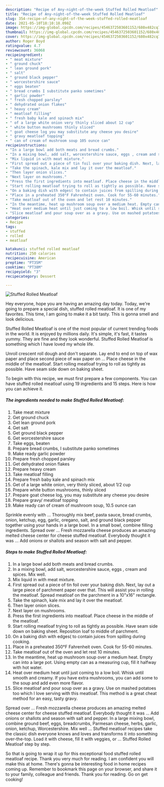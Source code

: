 ```yaml
---
description: "Recipe of Any-night-of-the-week Stuffed Rolled Meatloaf"
title: "Recipe of Any-night-of-the-week Stuffed Rolled Meatloaf"
slug: 354-recipe-of-any-night-of-the-week-stuffed-rolled-meatloaf
date: 2021-05-10T18:10:18.098Z
image: https://img-global.cpcdn.com/recipes/4546372503601152/680x482cq70/stuffed-rolled-meatloaf-recipe-main-photo.jpg
thumbnail: https://img-global.cpcdn.com/recipes/4546372503601152/680x482cq70/stuffed-rolled-meatloaf-recipe-main-photo.jpg
cover: https://img-global.cpcdn.com/recipes/4546372503601152/680x482cq70/stuffed-rolled-meatloaf-recipe-main-photo.jpg
author: Roger Boyd
ratingvalue: 4.7
reviewcount: 36068
recipeingredient:
- " meat mixture"
- " ground chuck"
- " lean ground pork"
- " salt"
- " ground black pepper"
- " worcestershire sauce"
- " eggs beaten"
- " bread crumbs I substitute panko sometimes"
- " garlic powder"
- " fresh chopped parsley"
- " dehydrated onion flakes"
- " heavy cream"
- " meatloaf filling"
- " fresh baby kale and spinach mix"
- " of a large white onion very thinly sliced about 12 cup"
- " white button mushrooms thinly sliced"
- " goat cheese log you may substitute any cheese you desire"
- " gravy meatloaf topping"
- " can of cream of mushroom soup 105 ounce can"
recipeinstructions:
- "In a large bowl add both meats and bread crumbs."
- "In a mixing bowl, add salt, worcestershire sauce, eggs , cream and spices. Mix well."
- "Mix liquid in with meat mixture."
- "First spread out a piece of tin foil over your baking dish. Next, lay out a large piece of parchment paper over that. This will assist you in rolling the meatloaf. Spread meatloaf on the parchment in a 10&#34;x16&#34; rectangle."
- "Take the spinach, kale mix and lay it over the meatloaf."
- "Then layer onion slices."
- "Next layer on mushrooms."
- "Press the first ingredients into meatloaf. Place cheese in the middle of the meatloaf."
- "Start rolling meatloaf trying to roll as tightly as possible. Have seam side down on baking sheet. Reposition loaf to middle of parchment."
- "On a baking dish with edges( to contain juices from spilling during cooking."
- "Place in a preheated 350°F Fahrenheit oven. Cook for 55-60 minutes."
- "Take meatloaf out of the oven and let rest 10 minutes."
- "In the meantime, heat up mushroom soup over a medium heat. Empty can into a large pot. Using empty can as a measuring cup, fill it halfway with hot water."
- "Heat over medium heat until just coming to a low boil. Whisk until smooth and creamy. If you have extra mushrooms, you can add some to the soup and add even more flavor."
- "Slice meatloaf and pour soup over as a gravy. Use on mashed potatoes too which I love serving with this meatloaf.     This method is a great cheat method for an easy, tasty gravy."
categories:
- Recipe
tags:
- stuffed
- rolled
- meatloaf

katakunci: stuffed rolled meatloaf 
nutrition: 250 calories
recipecuisine: American
preptime: "PT35M"
cooktime: "PT38M"
recipeyield: "3"
recipecategory: Dessert

---
```



![Stuffed Rolled Meatloaf](https://img-global.cpcdn.com/recipes/4546372503601152/680x482cq70/stuffed-rolled-meatloaf-recipe-main-photo.jpg)

Hey everyone, hope you are having an amazing day today. Today, we're going to prepare a special dish, stuffed rolled meatloaf. It is one of my favorites. This time, I am going to make it a bit tasty. This is gonna smell and look delicious.

Stuffed Rolled Meatloaf is one of the most popular of current trending foods in the world. It is enjoyed by millions daily. It's simple, it's fast, it tastes yummy. They are fine and they look wonderful. Stuffed Rolled Meatloaf is something which I have loved my whole life.

Unroll crescent roll dough and don&#39;t separate. Lay end to end on top of wax paper and place second piece of wax paper on … Place cheese in the middle of the meatloaf. Start rolling meatloaf trying to roll as tightly as possible. Have seam side down on baking sheet.


To begin with this recipe, we must first prepare a few components. You can have stuffed rolled meatloaf using 19 ingredients and 15 steps. Here is how you can achieve it.

<!--inarticleads1-->

##### The ingredients needed to make Stuffed Rolled Meatloaf:

1. Take  meat mixture
1. Get  ground chuck
1. Get  lean ground pork
1. Get  salt
1. Get  ground black pepper
1. Get  worcestershire sauce
1. Take  eggs, beaten
1. Prepare  bread crumbs, I substitute panko sometimes
1. Make ready  garlic powder
1. Prepare  fresh chopped parsley
1. Get  dehydrated onion flakes
1. Prepare  heavy cream
1. Take  meatloaf filling
1. Prepare  fresh baby kale and spinach mix
1. Get  of a large white onion, very thinly sliced, about 1/2 cup
1. Prepare  white button mushrooms, thinly sliced
1. Prepare  goat cheese log, you may substitute any cheese you desire
1. Prepare  gravy/ meatloaf topping
1. Make ready  can of cream of mushroom soup, 10.5 ounce can


Sprinkle evenly with … Thoroughly mix beef, pasta sauce, bread crumbs, onion, ketchup, egg, garlic, oregano, salt, and ground black pepper together using your hands in a large bowl. In a small bowl, combine filling ingredients. Spread over … Fresh mozzarella cheese produces an amazing melted cheese center for cheese stuffed meatloaf. Everybody thought it was … Add onions or shallots and season with salt and pepper. 

<!--inarticleads2-->

##### Steps to make Stuffed Rolled Meatloaf:

1. In a large bowl add both meats and bread crumbs.
1. In a mixing bowl, add salt, worcestershire sauce, eggs , cream and spices. Mix well.
1. Mix liquid in with meat mixture.
1. First spread out a piece of tin foil over your baking dish. Next, lay out a large piece of parchment paper over that. This will assist you in rolling the meatloaf. Spread meatloaf on the parchment in a 10&#34;x16&#34; rectangle.
1. Take the spinach, kale mix and lay it over the meatloaf.
1. Then layer onion slices.
1. Next layer on mushrooms.
1. Press the first ingredients into meatloaf. Place cheese in the middle of the meatloaf.
1. Start rolling meatloaf trying to roll as tightly as possible. Have seam side down on baking sheet. Reposition loaf to middle of parchment.
1. On a baking dish with edges( to contain juices from spilling during cooking.
1. Place in a preheated 350°F Fahrenheit oven. Cook for 55-60 minutes.
1. Take meatloaf out of the oven and let rest 10 minutes.
1. In the meantime, heat up mushroom soup over a medium heat. Empty can into a large pot. Using empty can as a measuring cup, fill it halfway with hot water.
1. Heat over medium heat until just coming to a low boil. Whisk until smooth and creamy. If you have extra mushrooms, you can add some to the soup and add even more flavor.
1. Slice meatloaf and pour soup over as a gravy. Use on mashed potatoes too which I love serving with this meatloaf.     This method is a great cheat method for an easy, tasty gravy.


Spread over … Fresh mozzarella cheese produces an amazing melted cheese center for cheese stuffed meatloaf. Everybody thought it was … Add onions or shallots and season with salt and pepper. In a large mixing bowl, combine ground beef, eggs, breadcrumbs, Parmesan cheese, herbs, garlic, onion, ketchup, Worcestershire. Mix well … Stuffed meatloaf recipes take the classic dish everyone knows and loves and transforms it into something over-the-top. Load it with cheese, fill it with veggies, or … Stuffed Rolled Meatloaf step by step. 

So that is going to wrap it up for this exceptional food stuffed rolled meatloaf recipe. Thank you very much for reading. I am confident you will make this at home. There's gonna be interesting food in home recipes coming up. Remember to bookmark this page on your browser, and share it to your family, colleague and friends. Thank you for reading. Go on get cooking!
